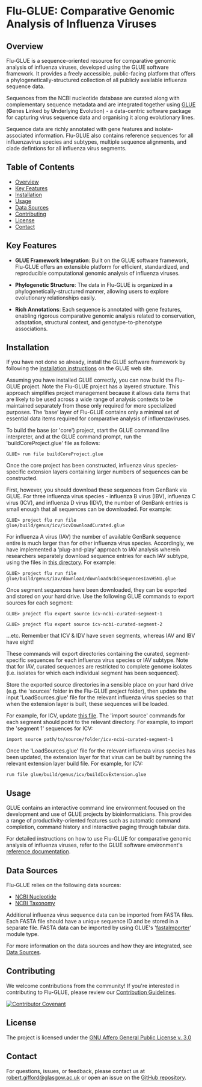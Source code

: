 # Flu-GLUE: Comparative Genomic Analysis of Influenza Viruses

## Overview

Flu-GLUE is a sequence-oriented resource for comparative genomic analysis of influenza viruses, developed using the GLUE software framework. It provides a freely accessible, public-facing platform that offers a phylogenetically-structured collection of all publicly available influenza sequence data. 

Sequences from the NCBI nucleotide database are curated along with complementary sequence metadata and are integrated together using [GLUE](https://github.com/giffordlabcvr/gluetools) (**G**enes **L**inked by **U**nderlying **E**volution) - a data-centric software package for capturing virus sequence data and organising it along evolutionary lines. 

Sequence data are richly annotated with gene features and isolate-associated information. Flu-GLUE also contains reference sequences for all influenzavirus species and subtypes, multiple sequence alignments, and clade defintions for all influenza virus segments.

## Table of Contents

- [Overview](#overview)
- [Key Features](#key-features)
- [Installation](#installation)
- [Usage](#usage)
- [Data Sources](#data-sources)
- [Contributing](#contributing)
- [License](#license)
- [Contact](#contact)

## Key Features

- **GLUE Framework Integration**: Built on the GLUE software framework, Flu-GLUE offers an extensible platform for efficient, standardized, and reproducible computational genomic analysis of influenza viruses.

- **Phylogenetic Structure**: The data in Flu-GLUE is organized in a phylogenetically-structured manner, allowing users to explore evolutionary relationships easily.

- **Rich Annotations**: Each sequence is annotated with gene features, enabling rigorous comparative genomic analysis related to conservation, adaptation, structural context, and genotype-to-phenotype associations.

## Installation

If you have not done so already, install the GLUE software framework by following the [installation instructions](http://glue-tools.cvr.gla.ac.uk/#/installation) on the GLUE web site. 

Assuming you have installed GLUE correctly, you can now build the Flu-GLUE project. Note the Flu-GLUE project has a layered structure. This approach simplifies project management because it allows data items that are likely to be used across a wide range of analysis contexts to be maintained separately from those only required for more specialized purposes. The ‘base’ layer of Flu-GLUE contains only a minimal set of essential data items required for comparative analysis of influenzaviruses.

To build the base (or 'core') project, start the GLUE command line interpreter, and at the GLUE command prompt, run the 'buildCoreProject.glue' file as follows:

`GLUE> run file buildCoreProject.glue`

Once the core project has been constructed, influenza virus species-specific extension layers containing larger numbers of sequences can be constructed. 

First, however, you should download these sequences from GenBank via GLUE. For three influenza virus species - influenza B virus (IBV),  influenza C virus (ICV), and  influenza D virus (IDV), the number of GenBank entries is small enough that all sequences can be downloaded. For example:

`GLUE> project flu run file glue/build/genus/icv/icvDownloadCurated.glue`

For influenza A virus (IAV) the number of available GenBank sequence entire is much larger than for other influenza virus species. Accordingly, we have implemented a ‘plug-and-play’ approach to IAV analysis wherein researchers separately download sequence entries for each IAV subtype, using the files in [this directory](https://github.com/giffordlabcvr/Flu-GLUE/tree/main/glue/build/genus/iav/download/). For example:

`GLUE> project flu run file glue/build/genus/iav/download/downloadNcbiSequencesIavH5N1.glue`

Once segment sequences have been downloaded, they can be exported and stored on your hard drive. Use the following GLUE commands to export sources for each segment:

`GLUE> project flu export source icv-ncbi-curated-segment-1`

`GLUE> project flu export source icv-ncbi-curated-segment-2`

...etc. Remember that ICV & IDV have seven segments, whereas IAV and IBV have eight!

These commands will export directories containing the curated, segment-specific sequences for each influenza virus species or IAV subtype. Note that for IAV, curated sequences are restricted to complete genome isolates (i.e. isolates for which each individual segment has been sequenced).

Store the exported source directories in a sensible place on your hard drive (e.g. the 'sources' folder in the Flu-GLUE project folder), then update the input 'LoadSources.glue' file for the relevant influenza virus species so that when the extension layer is built, these sequences will be loaded. 

For example, for ICV, update [this file](https://github.com/giffordlabcvr/Flu-GLUE/blob/main/glue/build/genus/icv/icvLoadSources.glue). The 'import source' commands for each segment should point to the relevant directory. For example, to import the 'segment 1' sequences for ICV:

`import source path/to/source/folder/icv-ncbi-curated-segment-1`

Once the 'LoadSources.glue' file for the relevant influenza virus species has been updated, the extension layer for that virus can be built by running the relevant extension layer build file. For example, for ICV:

`run file glue/build/genus/icv/buildIcvExtension.glue`

## Usage

GLUE contains an interactive command line environment focused on the development and use of GLUE projects by bioinformaticians. This provides a range of productivity-oriented features such as automatic command completion, command history and interactive paging through tabular data. 

For detailed instructions on how to use Flu-GLUE for comparative genomic analysis of influenza viruses, refer to the GLUE software environment's [reference documentation](http://glue-tools.cvr.gla.ac.uk/).

## Data Sources

Flu-GLUE relies on the following data sources:

- [NCBI Nucleotide](https://www.ncbi.nlm.nih.gov/nuccore)
- [NCBI Taxonomy](https://www.ncbi.nlm.nih.gov/taxonomy)

Additional influenza virus sequence data can be imported from FASTA files. Each FASTA file should have a unique sequence ID and be stored in a separate file. FASTA data can be imported by using GLUE's '[fastaImporter](http://glue-tools.cvr.gla.ac.uk/#/moduleReference/moduleType/fastaImporter)' module type.

For more information on the data sources and how they are integrated, see [Data Sources](./md/data_sources.md).

## Contributing

We welcome contributions from the community! If you're interested in contributing to Flu-GLUE, please review our [Contribution Guidelines](./md/CONTRIBUTING.md).

[![Contributor Covenant](https://img.shields.io/badge/Contributor%20Covenant-2.1-4baaaa.svg)](./md/code_of_conduct.md) 

## License

The project is licensed under the [GNU Affero General Public License v. 3.0](https://www.gnu.org/licenses/agpl-3.0.en.html)

## Contact

For questions, issues, or feedback, please contact us at [robert.gifford@glasgow.ac.uk](mailto:robert.gifford@glasgow.ac.uk) or open an issue on the [GitHub repository](https://github.com/giffordlabcvr/Flu-GLUE/issues).



